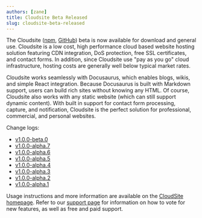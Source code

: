 ```yaml
---
authors: [zane]
title: Cloudsite Beta Released
slug: cloudsite-beta-released
---
```

The Cloudsite ([npm](https://www.npmjs.com/package/cloudsite), [GitHub](https://github.com/liquid-labs/cloudsite)) beta is now available for download and general use. Cloudsite is a low cost, high performance cloud based website hosting solution featuring CDN integration, DoS protection, free SSL certificates, and contact forms. In addition, since Cloudsite use "pay as you go" cloud infrastructure, hosting costs are generally well below typical market rates.

<!-- truncate -->

Cloudsite works seamlessly with Docusaurus, which enables blogs, wikis, and simple React integration. Because Docusaurus is built with Markdown support, users can build rich sites without knowing any HTML. Of course, Cloudsite also works with any static website (which can still support dynamic content). With built in support for contact form processing, capture, and notification, Cloudsite is the perfect solution for professional, commercial, and personal websites.

Change logs:
- [v1.0.0-beta.0](https://github.com/liquid-labs/cloudsite/releases/tag/v1.0.0-beta.0)
- [v1.0.0-alpha.7](https://github.com/liquid-labs/cloudsite/releases/tag/v1.0.0-alpha.7)
- [v1.0.0-alpha.6](https://github.com/liquid-labs/cloudsite/releases/tag/v1.0.0-alpha.6)
- [v1.0.0-alpha.5](https://github.com/liquid-labs/cloudsite/releases/tag/v1.0.0-alpha.5)
- [v1.0.0-alpha.4](https://github.com/liquid-labs/cloudsite/releases/tag/v1.0.0-alpha.4)
- [v1.0.0-alpha.3](https://github.com/liquid-labs/cloudsite/releases/tag/v1.0.0-alpha.3)
- [v1.0.0-alpha.2](https://github.com/liquid-labs/cloudsite/releases/tag/v1.0.0-alpha.2)
- [v1.0.0-alpha.1](https://github.com/liquid-labs/cloudsite/releases/tag/v1.0.0-alpha.1)

Usage instructions and more information are available on the [CloudSite homepage](https://cloudsitehosting.org).  Refer to our [support page](/support) for information on how to vote for new features, as well as free and paid support.